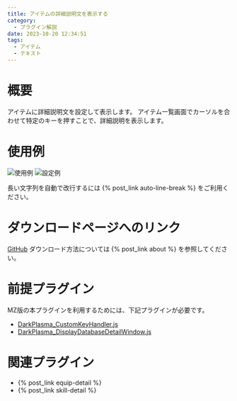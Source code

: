 ```yaml
---
title: アイテムの詳細説明文を表示する
category:
  - プラグイン解説
date: 2023-10-20 12:34:51
tags:
  - アイテム
  - テキスト
---
```


# 概要

アイテムに詳細説明文を設定して表示します。
アイテム一覧画面でカーソルを合わせて特定のキーを押すことで、詳細説明を表示します。

# 使用例

![使用例](item-detail.png "使用例")
![設定例](item-detail-setting.png "設定例")

長い文字列を自動で改行するには {% post_link auto-line-break %} をご利用ください。

# ダウンロードページへのリンク

[GitHub](https://github.com/elleonard/DarkPlasma-MZ-Plugins/blob/release/DarkPlasma_ItemDetail.js)
ダウンロード方法については {% post_link about %} を参照してください。

# 前提プラグイン

MZ版の本プラグインを利用するためには、下記プラグインが必要です。
- [DarkPlasma_CustomKeyHandler.js](https://github.com/elleonard/DarkPlasma-MZ-Plugins/blob/release/DarkPlasma_CustomKeyHandler.js)
- [DarkPlasma_DisplayDatabaseDetailWindow.js](https://github.com/elleonard/DarkPlasma-MZ-Plugins/blob/release/DarkPlasma_DisplayDatabaseDetailWindow.js)

# 関連プラグイン

- {% post_link equip-detail %}
- {% post_link skill-detail %}
